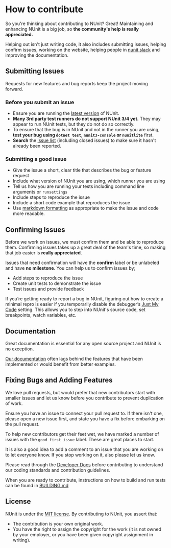 # How to contribute

So you're thinking about contributing to NUnit? Great! Maintaining and enhancing NUnit is a big job, so **the community's help is really appreciated.**

Helping out isn't just writing code, it also includes submitting issues, helping confirm issues, working on the website, helping people in [nunit slack](https://nunit.slack.com) and improving the documentation. 

## Submitting Issues

Requests for new features and bug reports keep the project moving forward.

### Before you submit an issue

- Ensure you are running the [latest version](https://github.com/nunit/nunit/releases) of NUnit.
- **Many 3rd party test runners do not support NUnit 3/4 yet.** They may appear to run NUnit tests, but they do not do so correctly.
- To ensure that the bug is in NUnit and not in the runner you are using, **test your bug using `dotnet test`, `nunit3-console` or `nunitlite`** first.
- **Search** the [issue list](https://github.com/nunit/nunit/issues?utf8=%E2%9C%93&q=is%3Aissue) (including closed issues) to make sure it hasn't already been reported.

### Submitting a good issue

- Give the issue a short, clear title that describes the bug or feature request
- Include what version of NUnit you are using, which runner you are using
- Tell us how you are running your tests including command line arguments or `runsettings`
- Include steps to reproduce the issue
- Include a short code example that reproduces the issue
- Use [markdown formatting](https://guides.github.com/features/mastering-markdown/) as appropriate to make the issue and code more readable.

## Confirming Issues

Before we work on issues, we must confirm them and be able to reproduce them. Confirming issues takes up a great deal of the team's time, so making that job easier is **really appreciated**.

Issues that need confirmation will have the **confirm** label or be unlabeled and have **no milestone**. You can help us to confirm issues by;

- Add steps to reproduce the issue
- Create unit tests to demonstrate the issue
- Test issues and provide feedback

If you’re getting ready to report a bug in NUnit, figuring out how to create a minimal repro is easier if you temporarily disable the debugger’s [Just My Code](https://docs.microsoft.com/en-us/visualstudio/debugger/just-my-code) setting. This allows you to step into NUnit's source code, set breakpoints, watch variables, etc.

## Documentation

Great documentation is essential for any open source project and NUnit is no exception. 

[Our documentation](https://docs.nunit.org/articles/nunit/intro.html) often lags behind the features that have been implemented or would benefit from better examples.

## Fixing Bugs and Adding Features 

We love pull requests, but would prefer that new contributors start with smaller issues and let us know before you contribute to prevent duplication of work.

Ensure you have an issue to connect your pull request to. If there isn't one, please open a new issue first, and state you have a fix before embarking on the pull request. 

To help new contributors get their feet wet, we have marked a number of issues with the `good first issue` label. These are great places to start.

It is also a good idea to add a comment to an issue that you are working on to let everyone know. If you stop working on it, also please let us know.

Please read through the [Developer Docs](https://docs.nunit.org/articles/developer-info/Team-Practices.html#technical-practices) before contributing to understand our coding standards and contribution guidelines.

When you are ready to contribute, instructions on how to build and run tests can be found in [BUILDING.md](https://github.com/nunit/nunit/blob/master/BUILDING.md)

## License

NUnit is under the [MIT license](https://github.com/nunit/nunit/blob/master/LICENSE.txt). By contributing to NUnit, you assert that:

* The contribution is your own original work.
* You have the right to assign the copyright for the work (it is not owned by your employer, or you have been given copyright assignment in writing).
